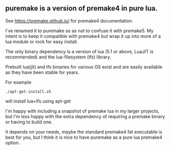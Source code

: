 puremake is a version of premake4 in pure lua.
----------------------------------------------

See https://premake.github.io/ for premake4 documentation.

I've renamed it to puremake so as not to confuse it with premake5. My 
intent is to keep it compatible with premake4 but wrap it up into more 
of a lua module or rock for easy install.

The only binary dependency is a version of lua (5.1 or above, LuaJIT is 
recommended) and the lua-filesystem (lfs) library.

Prebuilt lua(jit) and lfs binaries for various OS exist and are easily 
available as they have been stable for years.

For example

	./apt-get-install.sh

will install lua+lfs using apt-get

I'm happy with including a snapshot of premake lua in my larger 
projects, but I'm less happy with the extra dependency of requiring a 
premake binary or having to build one.

It depends on your needs, maybe the standard premake4 fat executable is 
best for you, but I think it is nice to have puremake as a pure lua 
premake4 option.

